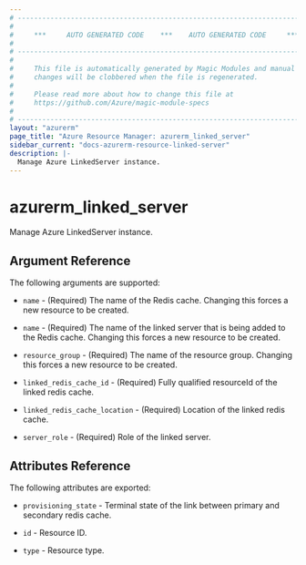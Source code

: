 ```yaml
---
# ----------------------------------------------------------------------------
#
#     ***     AUTO GENERATED CODE    ***    AUTO GENERATED CODE     ***
#
# ----------------------------------------------------------------------------
#
#     This file is automatically generated by Magic Modules and manual
#     changes will be clobbered when the file is regenerated.
#
#     Please read more about how to change this file at
#     https://github.com/Azure/magic-module-specs
#
# ----------------------------------------------------------------------------
layout: "azurerm"
page_title: "Azure Resource Manager: azurerm_linked_server"
sidebar_current: "docs-azurerm-resource-linked-server"
description: |-
  Manage Azure LinkedServer instance.
---
```


# azurerm_linked_server

Manage Azure LinkedServer instance.


## Argument Reference

The following arguments are supported:

* `name` - (Required) The name of the Redis cache. Changing this forces a new resource to be created.

* `name` - (Required) The name of the linked server that is being added to the Redis cache. Changing this forces a new resource to be created.

* `resource_group` - (Required) The name of the resource group. Changing this forces a new resource to be created.

* `linked_redis_cache_id` - (Required) Fully qualified resourceId of the linked redis cache.

* `linked_redis_cache_location` - (Required) Location of the linked redis cache.

* `server_role` - (Required) Role of the linked server.

## Attributes Reference

The following attributes are exported:

* `provisioning_state` - Terminal state of the link between primary and secondary redis cache.

* `id` - Resource ID.

* `type` - Resource type.

